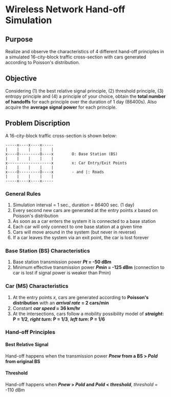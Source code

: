 # Wireless Network Hand-off Simulation
## Purpose
Realize and observe the characteristics of 4 different hand-off principles in a simulated 16-city-block traffic cross-section with cars generated according to Poisson's distribution.
## Objective
Considering (1) the best relative signal principle, (2) threshold principle, (3) entropy principle and (4) a principle of your choice, obtain the **total number of handoffs** for each principle over the duration of 1 day (86400s). Also acquire the **average signal power** for each principle.
## Problem Discription
A 16-city-block traffic cross-section is shown below:

    -----x----x----x-----
    |    |    |    |    |
    x----O---------O----x        O: Base Station (BS)
    |    |    |    |    |
    x-------------------x        x: Car Entry/Exit Points
    |    |    |    |    |
    x----O---------O----x        - and |: Roads
    |    |    |    |    |
    -----x----x----x-----

### General Rules
1. Simulation interval = 1 sec., duration = 86400 sec. (1 day)
2. Every second new cars are generated at the entry points *x* based on Poisson's distribution
3. As soon as a car enters the system it is connected to a base station
4. Each car will only connect to one base station at a given time
5. Cars will move around in the system (but never in reverse)
6. If a car leaves the system via an exit point, the car is lost forever

### Base Station (BS) Characteristics
1. Base station transmission power **_Pt_ = -50 dBm**
2. Minimum effective transmission power **_Pmin_ = -125 dBm** (connection to car is lost if signal power is weaker than Pmin)

### Car (MS) Characteristics
1. At the entry points *x*, cars are generated according to **Poisson's distribution** with an **_arrival rate_ = 2 cars/min**
2. Constant **_car speed_ = 36 km/hr**
3. At the intersections, cars follow a mobility possibility model of **_straight_: P = 1/2**, **_right turn_: P = 1/3**, **_left turn_: P = 1/6**

### Hand-off Principles
#### Best Relative Signal
Hand-off happens when the transmission power **_Pnew_ from a BS > _Pold_ from original BS**
#### Threshold
Hand-off happens when **_Pnew_ > _Pold_ and _Pold_ < _threshold_**, _threshold_ = -110 dBm
